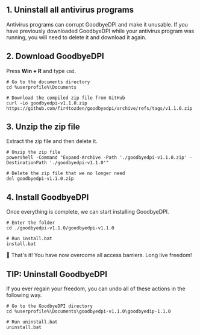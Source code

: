 ## 1. Uninstall all antivirus programs

Antivirus programs can corrupt GoodbyeDPI and make it unusable. If you have previously downloaded GoodbyeDPI while your antivirus program was running, you will need to delete it and download it again.

## 2. Download GoodbyeDPI

Press **Win + R** and type `cmd`.

```shell
# Go to the documents directory
cd %userprofile%\Documents

# Download the compiled zip file from GitHub
curl -Lo goodbyedpi-v1.1.0.zip https://github.com/fir4tozden/goodbyedpi/archive/refs/tags/v1.1.0.zip
```

## 3. Unzip the zip file

Extract the zip file and then delete it.

```shell
# Unzip the zip file
powershell -Command "Expand-Archive -Path './goodbyedpi-v1.1.0.zip' -DestinationPath './goodbyedpi-v1.1.0'"

# Delete the zip file that we no longer need
del goodbyedpi-v1.1.0.zip
```

## 4. Install GoodbyeDPI

Once everything is complete, we can start installing GoodbyeDPI.

```shell
# Enter the folder
cd ./goodbyedpi-v1.1.0/goodbyedpi-v1.1.0

# Run install.bat
install.bat
```

🎉 That's it! You have now overcome all access barriers. Long live freedom!

## TIP: Uninstall GoodbyeDPI

If you ever regain your freedom, you can undo all of these actions in the following way.

```shell
# Go to the GoodbyeDPI directory
cd %userprofile%\Documents\goodbyedpi-v1.1.0\goodbyedip-1.1.0

# Run uninstall.bat
uninstall.bat
```
